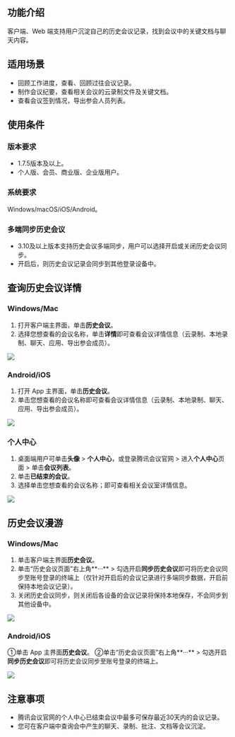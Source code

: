## 功能介绍
客户端、Web 端支持用户沉淀自己的历史会议记录，找到会议中的关键文档与聊天内容。

## 适用场景
- 回顾工作进度，查看、回顾过往会议记录。
- 制作会议纪要，查看相关会议的云录制文件及关键文档。
- 查看会议签到情况，导出参会人员列表。

## 使用条件
### 版本要求
- 1.7.5版本及以上。
- 个人版、会员、商业版、企业版用户。

### 系统要求
Windows/macOS/iOS/Android。

### 多端同步历史会议
- 3.10及以上版本支持历史会议多端同步，用户可以选择开启或关闭历史会议同步。
- 开启后，则历史会议记录会同步到其他登录设备中。

## 查询历史会议详情
### Windows/Mac
1. 打开客户端主界面，单击**历史会议**。
2. 选择您想查看的会议名称，单击**详情**即可查看会议详情信息（云录制、本地录制、聊天、应用、导出参会成员）。

![](https://qcloudimg.tencent-cloud.cn/raw/7455bd6b7aad6b39ed0070ddd32c4cdb.png)

### Android/iOS
1. 打开 App 主界面，单击**历史会议**。
2. 单击您想查看的会议名称即可查看会议详情信息（云录制、本地录制、聊天、应用、导出参会成员）。

![](https://qcloudimg.tencent-cloud.cn/raw/f26564bd9b50257e1208bdc86a6c49f4.png)

### 个人中心
1. 桌面端用户可单击**头像** > **个人中心**，或登录腾讯会议官网 > 进入**个人中心**页面 > 单击**会议列表**。
2. 单击**已结束的会议**。
3. 选择单击您想查看的会议名称；即可查看相关会议室详情信息。

![](https://qcloudimg.tencent-cloud.cn/raw/57ebe2d498f3eb4110303b6294cf2cc6.png)

## 历史会议漫游
### Windows/Mac
1. 单击客户端主界面**历史会议**。
2. 单击“历史会议页面”右上角**···** > 勾选开启**同步历史会议**即可将历史会议同步至账号登录的终端上（仅针对开启后的会议记录进行多端同步数据，开启前保持本地会议记录）。
3. 关闭历史会议同步，则关闭后各设备的会议记录将保持本地保存，不会同步到其他设备中。

![](https://qcloudimg.tencent-cloud.cn/raw/ed41bb36aec1917a72d1828093eef591.png)

### Android/iOS
①单击 App 主界面**历史会议**。
②单击“历史会议页面”右上角**···** > 勾选开启**同步历史会议**即可将历史会议同步至账号登录的终端上。

![](https://qcloudimg.tencent-cloud.cn/raw/463410af65b842f33b3b58750df97d43.png)

## 注意事项
- 腾讯会议官网的个人中心已结束会议中最多可保存最近30天内的会议记录。
- 您可在客户端中查询会中产生的聊天、录制、批注、文档等会议沉淀。
